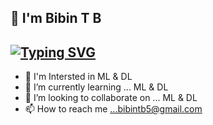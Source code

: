 ## 👋 I'm Bibin T B

[![Typing SVG](https://readme-typing-svg.herokuapp.com?color=5C39F0&size=24&vCenter=true&lines=Python+Developer;Machine+Learning+Developer;Robotic+Process+Automation;Electrical+and+Electronics+Engineering)](https://git.io/typing-svg)
- 
-  🌹  I'm Intersted in ML & DL
- 🌱 I’m currently learning ... ML & DL
- 💞️ I’m looking to collaborate on ... ML & DL
- 📫 How to reach me ...bibintb5@gmail.com

<!---
bibintb/bibintb is a ✨ special ✨ repository because its `README.md` (this file) appears on your GitHub profile.
You can click the Preview link to take a look at your changes.
--->
